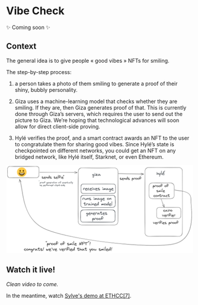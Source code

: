 # Vibe Check

✨ Coming soon ✨

## Context

The general idea is to give people « good vibes » NFTs for smiling.

The step-by-step process:

1. a person takes a photo of them smiling to generate a proof of their shiny, bubbly personality.

1. Giza uses a machine-learning model that checks whether they are smiling. If they are, then Giza generates proof of that. This is currently done through Giza’s servers, which requires the user to send out the picture to Giza. We’re hoping that technological advances will soon allow for direct client-side proving.

1. Hylé verifies the proof, and a smart contract awards an NFT to the user to congratulate them for sharing good vibes. Since Hylé’s state is checkpointed on different networks, you could get an NFT on any bridged network, like Hylé itself, Starknet, or even Ethereum.

![](../../assets/img/proof-of-smile-workflow.png)

## Watch it live!
*Clean video to come.*

In the meantime, watch [Sylve's demo at ETHCC[7]](https://ethcc.io/archive/The-rise-of-truthful-applications).